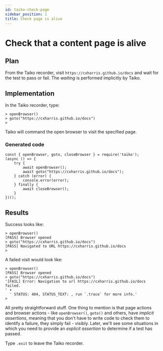 ```yaml
---
id: taiko-check-page
sidebar_position: 1
title: Check page is alive
---
```


# Check that a content page is alive

## Plan
From the Taiko recorder, visit `https://cxharris.github.io/docs` and wait for the test to pass or fail. The *waiting* is performed implicitly by Taiko. 

## Implementation

In the Taiko recorder, type:

```
> openBrowser()
> goto("https://cxharris.github.io/docs")
>
```
Taiko will command the open browser to visit the specified page.

### Generated code
```
const { openBrowser, goto, closeBrowser } = require('taiko');
(async () => {
    try {
        await openBrowser();
        await goto("https://cxharris.github.io/docs");
    } catch (error) {
        console.error(error);
    } finally {
        await closeBrowser();
    }
})();
```

## Results

Success looks like:
```
> openBrowser()
[PASS] Browser opened
> goto("https://cxharris.github.io/docs")
[PASS] Navigated to URL https://cxharris.github.io/docs
>
```
A failed visit would look like:
```
> openBrowser()
[PASS] Browser opened
> goto("https://cxharris.github.io/docs")
'[FAIL] Error: Navigation to url https://cxharris.github.io/docs failed.
' +
  ' STATUS: 404, STATUS_TEXT: , run `.trace` for more info.'
>
```
All pretty straightforward stuff. One thing to mention is that page actions and browser actions - like `openBrowser()`, `goto()` and others, have *implicit assertions*, meaning that you don't have to write code to check them to identify a failure, they simply fail - visibly. Later, we'll see some situations in which you need to provide an *explicit assertion* to determine if a test has passed.

Type `.exit` to leave the Taiko recorder.